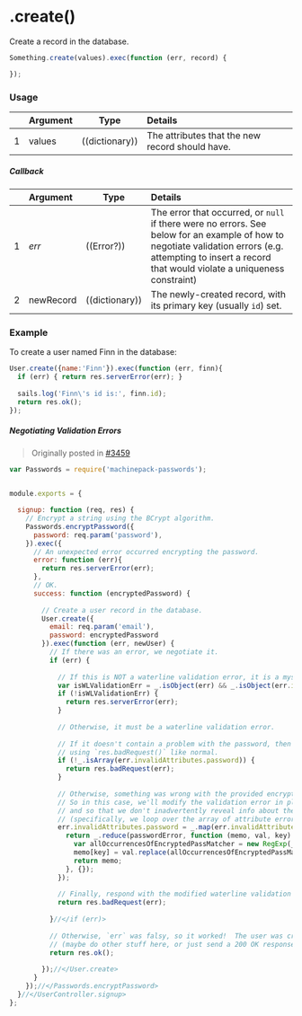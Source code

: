 # .create()

Create a record in the database.

```javascript
Something.create(values).exec(function (err, record) {

});
```

### Usage

|   |     Argument        | Type                                         | Details                            |
|---|:--------------------|----------------------------------------------|:-----------------------------------|
| 1 |    values           | ((dictionary))                               | The attributes that the new record should have.

##### Callback

|   |     Argument        | Type                | Details |
|---|:--------------------|---------------------|:---------------------------------------------------------------------------------|
| 1 |    _err_            | ((Error?))          | The error that occurred, or `null` if there were no errors.  See below for an example of how to negotiate validation errors (e.g. attempting to insert a record that would violate a uniqueness constraint)
| 2 |    newRecord        | ((dictionary))           | The newly-created record, with its primary key (usually `id`) set.


### Example

To create a user named Finn in the database:
```javascript
User.create({name:'Finn'}).exec(function (err, finn){
  if (err) { return res.serverError(err); }
    
  sails.log('Finn\'s id is:', finn.id);
  return res.ok();
});
```


##### Negotiating Validation Errors

> Originally posted in [#3459](https://github.com/balderdashy/sails/issues/3459#issuecomment-170155680)

```javascript
var Passwords = require('machinepack-passwords');


module.exports = {

  signup: function (req, res) {
    // Encrypt a string using the BCrypt algorithm.
    Passwords.encryptPassword({
      password: req.param('password'),
    }).exec({
      // An unexpected error occurred encrypting the password.
      error: function (err){
        return res.serverError(err);
      },
      // OK.
      success: function (encryptedPassword) {
    
        // Create a user record in the database.
        User.create({
          email: req.param('email'),
          password: encryptedPassword
        }).exec(function (err, newUser) {
          // If there was an error, we negotiate it.
          if (err) {
    
            // If this is NOT a waterline validation error, it is a mysterious error indeed.
            var isWLValidationErr = _.isObject(err) && _.isObject(err.invalidAttributes);
            if (!isWLValidationErr) {
              return res.serverError(err);
            }
    
            // Otherwise, it must be a waterline validation error.
    
            // If it doesn't contain a problem with the password, then just handle is
            // using `res.badRequest()` like normal.
            if (!_.isArray(err.invalidAttributes.password)) {
              return res.badRequest(err);
            }
    
            // Otherwise, something was wrong with the provided encrypted password.
            // So in this case, we'll modify the validation error in place to improve the error output
            // and so that we don't inadvertently reveal info about the encrypted password.
            // (specifically, we loop over the array of attribute errors and modify them).
            err.invalidAttributes.password = _.map(err.invalidAttributes.password, function eachPasswordErr (passwordError) {
              return _.reduce(passwordError, function (memo, val, key) {
                var allOccurrencesOfEncryptedPassMatcher = new RegExp(_.escapeRegExp(encryptedPassword),'g');
                memo[key] = val.replace(allOccurrencesOfEncryptedPassMatcher, '****');
                return memo;
              }, {});
            });
            
            // Finally, respond with the modified waterline validation error and a 400 status code.
            return res.badRequest(err);
    
          }//</if (err)>
    
          // Otherwise, `err` was falsy, so it worked!  The user was created.
          // (maybe do other stuff here, or just send a 200 OK response)
          return res.ok();
    
        });//</User.create>
      }
    });//</Passwords.encryptPassword>
  }//</UserController.signup>
};
```



<docmeta name="displayName" value=".create()">
<docmeta name="pageType" value="method">
